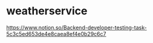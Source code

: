 # weatherservice

https://www.notion.so/Backend-developer-testing-task-5c3c5ed653de4e8caea8ef4e0b29c6c7

